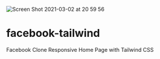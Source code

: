 ![Screen Shot 2021-03-02 at 20 59 56](https://user-images.githubusercontent.com/61346308/109659430-40f65e80-7b9a-11eb-8141-77ab7886e7c7.png)
# facebook-tailwind
Facebook Clone Responsive Home Page with Tailwind CSS
